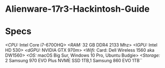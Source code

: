# Alienware-17r3-Hackintosh-Guide

# Specs

*<CPU:* Intel Core i7-670OHQ>
*<RAM:* 32 GB DDR4 2133 Mhz>
*<IGPU:* Intel HD 530>
*<dGPU:* NVIDIA GTX 970m>
*<Wifi:* Card: Dell Wireless 1560 aka DW1560>
*<OS:* macOS Big Sur, Windows 10 Pro, Ubuntu Budgie>
*<Storage:* 2 Samsung 970 EVO Plus NVME SSD 1TB,1 Samsung 860 EVO 1TB``
